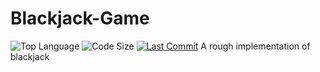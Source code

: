 # Blackjack-Game
![Top Language](https://img.shields.io/github/languages/top/Phaysik/Blackjack-Game.svg?style=flat)
![Code Size](https://img.shields.io/github/languages/code-size/Phaysik/Blackjack-Game.svg?style=flat)
[![Last Commit](https://img.shields.io/github/last-commit/Phaysik/Blackjack-Game.svg?style=flat)](https://github.com/Phaysik/Blackjack-Game/commit/master)
A rough implementation of blackjack
